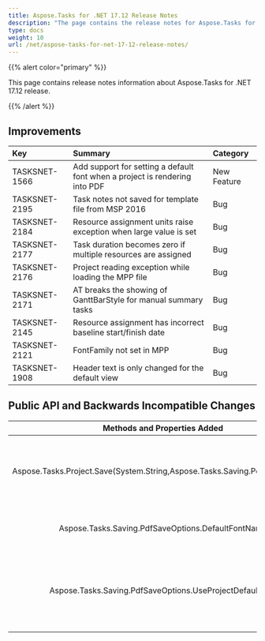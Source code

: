 ```yaml
---
title: Aspose.Tasks for .NET 17.12 Release Notes
description: "The page contains the release notes for Aspose.Tasks for .NET 17.12."
type: docs
weight: 10
url: /net/aspose-tasks-for-net-17-12-release-notes/
---
```


{{% alert color="primary" %}} 

This page contains release notes information about Aspose.Tasks for .NET 17.12 release.

{{% /alert %}} 
## **Improvements**

|**Key**|**Summary**|**Category**|
| :- | :- | :- |
|TASKSNET-1566|Add support for setting a default font when a project is rendering into PDF|New Feature|
|TASKSNET-2195|Task notes not saved for template file from MSP 2016|Bug|
|TASKSNET-2184|Resource assignment units raise exception when large value is set|Bug|
|TASKSNET-2177|Task duration becomes zero if multiple resources are assigned|Bug|
|TASKSNET-2176|Project reading exception while loading the MPP file|Bug|
|TASKSNET-2171|AT breaks the showing of GanttBarStyle for manual summary tasks|Bug|
|TASKSNET-2145|Resource assignment has incorrect baseline start/finish date|Bug|
|TASKSNET-2121|FontFamily not set in MPP|Bug|
|TASKSNET-1908|Header text is only changed for the default view|Bug|
## **Public API and Backwards Incompatible Changes**

|**Methods and Properties Added**|**Description**|
| :-: | :-: |
|Aspose.Tasks.Project.Save(System.String,Aspose.Tasks.Saving.PdfSaveOptions)|Saves the document to a file using the specified save options.|
|Aspose.Tasks.Saving.PdfSaveOptions.DefaultFontName|Gets or sets the default font for rendering.|
|Aspose.Tasks.Saving.PdfSaveOptions.UseProjectDefaultFont|Gets or sets a value indicating whether the default font must be used for rendering.|

